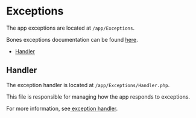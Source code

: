 # Exceptions

The app exceptions are located at `/app/Exceptions`.

Bones exceptions documentation can be found [here](https://github.com/bayfrontmedia/bones/blob/master/docs/usage/exceptions.md).

- [Handler](#handler)

## Handler

The exception handler is located at `/app/Exceptions/Handler.php`.

This file is responsible for managing how the app responds to exceptions.

For more information, see[ exception handler](https://github.com/bayfrontmedia/bones/blob/master/docs/usage/exceptions.md#exception-handler).